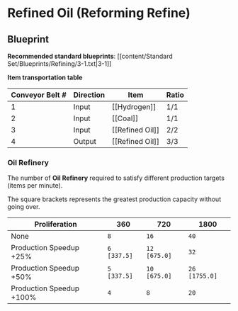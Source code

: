 # Refined Oil (Reforming Refine)

## Blueprint

**Recommended standard blueprints**: [[content/Standard Set/Blueprints/Refining/3-1.txt|3-1]]

**Item transportation table**

| Conveyor Belt # | Direction | Item            | Ratio |
| --------------- | --------- | --------------- | ----- |
| 1               | Input     | [[Hydrogen]]    | 1/1   |
| 2               | Input     | [[Coal]]        | 1/1   |
| 3               | Input     | [[Refined Oil]] | 2/2   |
| 4               | Output    | [[Refined Oil]] | 3/3   |

### Oil Refinery

The number of **Oil Refinery** required to satisfy different production targets (items per minute).

The square brackets represents the greatest production capacity without going over.

| Proliferation            | 360         | 720          | 1800          |
| ------------------------ | ----------- | ------------ | ------------- |
| None                     | `8`         | `16`         | `40`          |
| Production Speedup +25%  | `6 [337.5]` | `12 [675.0]` | `32`          |
| Production Speedup +50%  | `5 [337.5]` | `10 [675.0]` | `26 [1755.0]` |
| Production Speedup +100% | `4`         | `8`          | `20`          |
